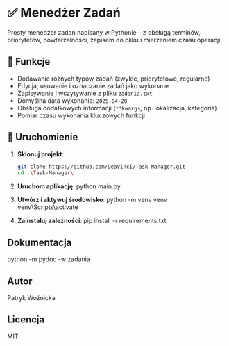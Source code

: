 # ✅ Menedżer Zadań

Prosty menedżer zadań napisany w Pythonie – z obsługą terminów, priorytetów, powtarzalności, zapisem do pliku i mierzeniem czasu operacji.

## 🔧 Funkcje

- Dodawanie różnych typów zadań (zwykłe, priorytetowe, regularne)
- Edycja, usuwanie i oznaczanie zadań jako wykonane
- Zapisywanie i wczytywanie z pliku `zadania.txt`
- Domyślna data wykonania: `2025-04-20`
- Obsługa dodatkowych informacji (`**kwargs`, np. lokalizacja, kategoria)
- Pomiar czasu wykonania kluczowych funkcji

## 🚀 Uruchomienie

1. **Sklonuj projekt**:
   ```bash
   git clone https://github.com/DeaVinci/Task-Manager.git
   cd .\Task-Manager\

2. **Uruchom aplikację**:
   python main.py

3. **Utwórz i aktywuj środowisko**:
   python -m venv venv
   venv\Scripts\activate

4. **Zainstaluj zależności**:
   pip install -r requirements.txt

## Dokumentacja

python -m pydoc -w zadania

## Autor

Patryk Woźnicka

## Licencja

MIT